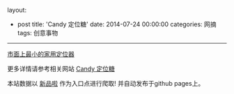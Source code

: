 layout: 
  - post 
title: 'Candy 定位糖' 
date: 2014-07-24 00:00:00 
categories: 网摘 
tags: 创意事物 
---

<a href="http://xinpinla.com/product/257" title="查看产品详情">
								市面上最小的家用定位器							</a>  

更多详情请参考相关网站 [Candy 定位糖](http://www.demohour.com/projects/347705)  

本站数据以 [新品啦](http://xinpinla.com/) 作为入口点进行爬取! 并自动发布于github pages上。  
